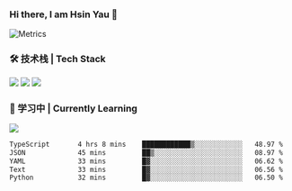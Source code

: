 ### Hi there, I am Hsin Yau 👋 
![Metrics](https://metrics.lecoq.io/hsinyau?template=classic&base.header=0&base.activity=0&base.community=0&base.repositories=0&base.metadata=0&activity=1&rss=1&base=header%2C%20activity%2C%20community%2C%20repositories%2C%20metadata&base.indepth=false&base.hireable=false&base.skip=false&activity=false&activity.limit=5&activity.load=300&activity.days=14&activity.visibility=all&activity.timestamps=false&activity.filter=all&rss=false&rss.source=https%3A%2F%2Fhsinyau.cc%2Frss.xml&rss.limit=4&config.timezone=Asia%2FShanghai)

### 🛠 技术栈 | Tech Stack
![](https://skillicons.dev/icons?i=html,css,js,ts,sass,jquery,bootstrap,vue&theme=light) 
![](https://skillicons.dev/icons?i=vite,nuxtjs,webpack,tailwindcss,windicss,nodejs,express,markdown&theme=light)
![](https://skillicons.dev/icons?i=mysql,mongodb,git,pug,vscode,idea,ps,figma&theme=light)

### 📖 学习中 | Currently Learning

![](https://skillicons.dev/icons?i=react,nextjs,svelte,nestjs,nginx,docker,rollupjs&theme=light)

<!--START_SECTION:waka-->

```txt
TypeScript       4 hrs 8 mins    ████████████▒░░░░░░░░░░░░   48.97 %
JSON             45 mins         ██▒░░░░░░░░░░░░░░░░░░░░░░   08.97 %
YAML             33 mins         █▓░░░░░░░░░░░░░░░░░░░░░░░   06.62 %
Text             33 mins         █▓░░░░░░░░░░░░░░░░░░░░░░░   06.56 %
Python           32 mins         █▓░░░░░░░░░░░░░░░░░░░░░░░   06.50 %
```

<!--END_SECTION:waka-->
